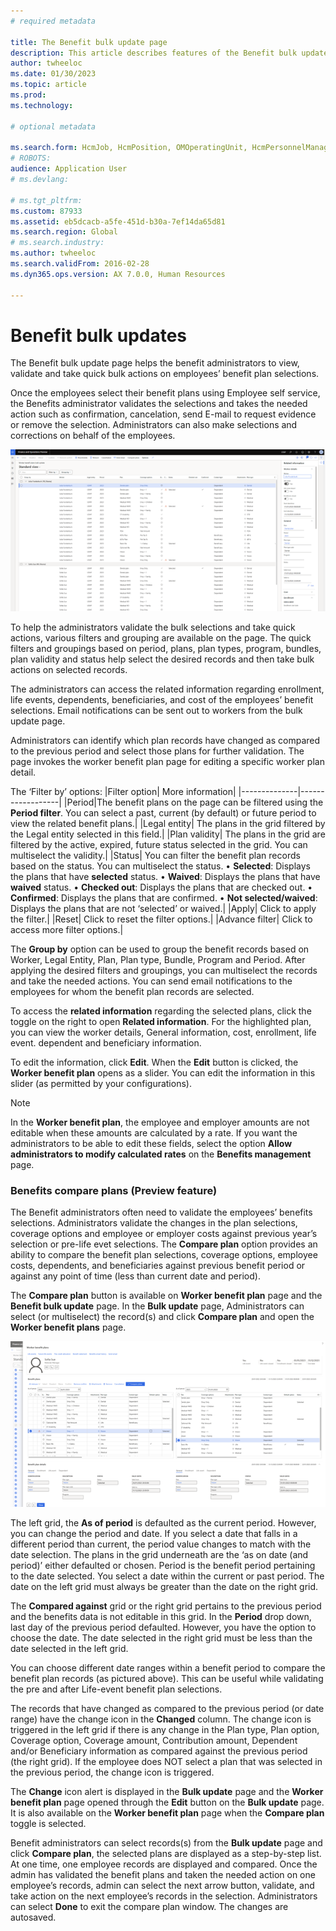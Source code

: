 ```yaml
---
# required metadata

title: The Benefit bulk update page 
description: This article describes features of the Benefit bulk update page. 
author: twheeloc
ms.date: 01/30/2023
ms.topic: article
ms.prod: 
ms.technology: 

# optional metadata

ms.search.form: HcmJob, HcmPosition, OMOperatingUnit, HcmPersonnelManagementWorkspace
# ROBOTS: 
audience: Application User
# ms.devlang: 

# ms.tgt_pltfrm: 
ms.custom: 87933
ms.assetid: eb5dcacb-a5fe-451d-b30a-7ef14da65d81
ms.search.region: Global
# ms.search.industry: 
ms.author: twheeloc
ms.search.validFrom: 2016-02-28
ms.dyn365.ops.version: AX 7.0.0, Human Resources

---
```


# Benefit bulk updates

The Benefit bulk update page helps the benefit administrators to view, validate and take quick bulk actions on employees’ benefit plan selections.  

Once the employees select their benefit plans using Employee self service, the Benefits administrator validates the selections and takes the needed action such as 
confirmation, cancelation, send E-mail to request evidence or remove the selection. Administrators can also make selections and corrections on behalf of the employees. 

![Benefit bulk update.](./media/benefit-bulk-update1.png)

To help the administrators validate the bulk selections and take quick actions, various filters and grouping are available on the page. The quick filters and groupings
based on period, plans, plan types, program, bundles, plan validity and status help select the desired records and then take bulk actions on selected records. 

The administrators can access the related information regarding enrollment, life events, dependents, beneficiaries, and cost of the employees’ benefit selections.
Email notifications can be sent out to workers from the bulk update page.

Administrators can identify which plan records have changed as compared to the previous period and select those plans for further validation. The page invokes the
worker benefit plan page for editing a specific worker plan detail.

The ‘Filter by’ options:
|Filter option|  More information|
|--------------|------------------|
|Period|The benefit plans on the page can be filtered using the **Period filter**. You can select a past, current (by default) or future period to view the related benefit plans.|
|Legal entity|	The plans in the grid filtered by the Legal entity selected in this field.|
|Plan validity|	The plans in the grid are filtered by the active, expired, future status selected in the grid. You can multiselect the validity.|
|Status|	You can filter the benefit plan records based on the status. You can multiselect the status.
•	**Selected**: Displays the plans that have **selected** status.
•	**Waived**: Displays the plans that have **waived** status.
•	**Checked out**: Displays the plans that are checked out. 
•	**Confirmed**: Displays the plans that are confirmed. 
•	**Not selected/waived**: Displays the plans that are not ‘selected’ or waived.|
|Apply|	Click to apply the filter.|
|Reset|	Click to reset the filter options.|
|Advance filter|	Click to access more filter options.|


The **Group by** option can be used to group the benefit records based on Worker, Legal Entity, Plan, Plan type, Bundle, Program and Period. 
After applying the desired filters and groupings, you can multiselect the records and take the needed actions. You can send email notifications to the employees for 
whom the benefit plan records are selected.  

To access the **related information** regarding the selected plans, click the toggle on the right to open **Related information**. For the highlighted plan, you 
can view the worker details, General information, cost, enrollment, life event. dependent and beneficiary information. 

To edit the information, click **Edit**. When the **Edit** button is clicked, the **Worker benefit plan** opens as a slider. You can edit the information in this slider
(as permitted by your configurations). 

>[!NOTE]
>In the **Worker benefit plan**, the employee and employer amounts are not editable when these amounts are calculated by a rate. If you want the administrators to be able to edit these fields, select the option **Allow administrators to modify calculated rates** on the **Benefits management** page. 

### Benefits compare plans (Preview feature)
The Benefit administrators often need to validate the employees’ benefits selections. Administrators validate the changes in the plan selections, coverage options and 
employee or employer costs against previous year’s selection or pre-life evet selections. The **Compare plan** option provides an ability to compare the benefit plan 
selections, coverage options, employee costs, dependents, and beneficiaries against previous benefit period or against any point of time (less than current date and 
period). 

The **Compare plan** button is available on **Worker benefit plan** page and the **Benefit bulk update** page. In the **Bulk update** page, Administrators can 
select (or multiselect) the record(s) and click **Compare plan** and open the **Worker benefit plans** page. 

![Work benefit plan](./media/worker-benefit2.png)

The left grid, the **As of period** is defaulted as the current period. However, you can change the period and date. If you select a date that falls in a different 
period than current, the period value changes to match with the date selection. The plans in the grid underneath are the ‘as on date (and period)’ either defaulted or 
chosen. Period is the benefit period pertaining to the date selected. You select a date within the current or past period. The date on the left grid must always be
greater than the date on the right grid. 

The **Compared against** grid or the right grid pertains to the previous period and the benefits data is not editable in this grid. In the **Period** drop down, last day of the previous period defaulted. However, you have the option to choose the date. The date selected in the right grid must be less than the date selected in the left grid. 

You can choose different date ranges within a benefit period to compare the benefit plan records (as pictured above). This can be useful while validating the pre and after Life-event benefit plan selections. 

The records that have changed as compared to the previous period (or date range) have the change icon in the **Changed** column. The change icon is triggered in the left grid if there is any change in the Plan type, Plan option, Coverage option, Coverage amount, Contribution amount, Dependent and/or Beneficiary information as compared against the previous period (the right grid). If the employee does NOT select a plan that was selected in the previous period, the change icon is triggered. 

The **Change** icon alert is displayed in the **Bulk update** page and the **Worker benefit plan** page opened through the **Edit** button on the **Bulk update** page.
It is also available on the **Worker benefit plan** page when the **Compare plan** toggle is selected. 

Benefit administrators can select records(s) from the **Bulk update** page and click **Compare plan**, the selected plans are displayed as a step-by-step list. At one 
time, one employee records are displayed and compared. Once the admin has validated the benefit plans and taken the needed action on one employee’s records, admin can 
select the next arrow button, validate, and take action on the next employee’s records in the selection. Administrators can select **Done** to exit the compare plan 
window. The changes are autosaved. 



